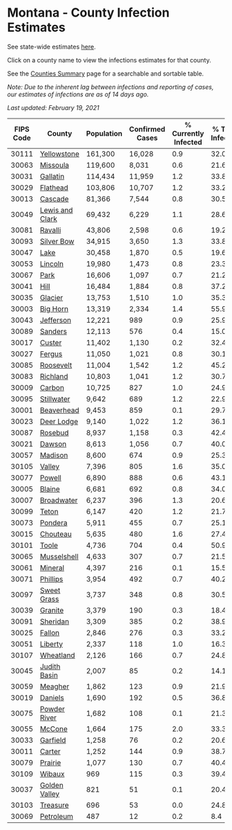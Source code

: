 # Montana - County Infection Estimates

See state-wide estimates [here](/infections/us-mt).

Click on a county name to view the infections estimates for that county.

See the [Counties Summary](/infections/summary-counties) page for a searchable and sortable table.

*Note: Due to the inherent lag between infections and reporting of cases, our estimates of infections are as of 14 days ago.*

*Last updated: February 19, 2021*

|   FIPS Code |                             County |   Population |   Confirmed Cases |   % Currently Infected |   % Total Infected |
|-------------|------------------------------------|--------------|-------------------|------------------------|--------------------|
|       30111 |         [Yellowstone](yellowstone) |      161,300 |            16,028 |                    0.9 |               32.0 |
|       30063 |               [Missoula](missoula) |      119,600 |             8,031 |                    0.6 |               21.6 |
|       30031 |               [Gallatin](gallatin) |      114,434 |            11,959 |                    1.2 |               33.8 |
|       30029 |               [Flathead](flathead) |      103,806 |            10,707 |                    1.2 |               33.2 |
|       30013 |                 [Cascade](cascade) |       81,366 |             7,544 |                    0.8 |               30.5 |
|       30049 | [Lewis and Clark](lewis-and-clark) |       69,432 |             6,229 |                    1.1 |               28.6 |
|       30081 |                 [Ravalli](ravalli) |       43,806 |             2,598 |                    0.6 |               19.2 |
|       30093 |           [Silver Bow](silver-bow) |       34,915 |             3,650 |                    1.3 |               33.8 |
|       30047 |                       [Lake](lake) |       30,458 |             1,870 |                    0.5 |               19.6 |
|       30053 |                 [Lincoln](lincoln) |       19,980 |             1,473 |                    0.8 |               23.3 |
|       30067 |                       [Park](park) |       16,606 |             1,097 |                    0.7 |               21.2 |
|       30041 |                       [Hill](hill) |       16,484 |             1,884 |                    0.8 |               37.2 |
|       30035 |                 [Glacier](glacier) |       13,753 |             1,510 |                    1.0 |               35.3 |
|       30003 |               [Big Horn](big-horn) |       13,319 |             2,334 |                    1.4 |               55.9 |
|       30043 |             [Jefferson](jefferson) |       12,221 |               989 |                    0.9 |               25.9 |
|       30089 |                 [Sanders](sanders) |       12,113 |               576 |                    0.4 |               15.0 |
|       30017 |                   [Custer](custer) |       11,402 |             1,130 |                    0.2 |               32.4 |
|       30027 |                   [Fergus](fergus) |       11,050 |             1,021 |                    0.8 |               30.1 |
|       30085 |             [Roosevelt](roosevelt) |       11,004 |             1,542 |                    1.2 |               45.2 |
|       30083 |               [Richland](richland) |       10,803 |             1,041 |                    1.2 |               30.7 |
|       30009 |                   [Carbon](carbon) |       10,725 |               827 |                    1.0 |               24.9 |
|       30095 |           [Stillwater](stillwater) |        9,642 |               689 |                    1.2 |               22.9 |
|       30001 |           [Beaverhead](beaverhead) |        9,453 |               859 |                    0.1 |               29.7 |
|       30023 |           [Deer Lodge](deer-lodge) |        9,140 |             1,022 |                    1.2 |               36.1 |
|       30087 |                 [Rosebud](rosebud) |        8,937 |             1,158 |                    0.3 |               42.4 |
|       30021 |                   [Dawson](dawson) |        8,613 |             1,056 |                    0.7 |               40.0 |
|       30057 |                 [Madison](madison) |        8,600 |               674 |                    0.9 |               25.3 |
|       30105 |                   [Valley](valley) |        7,396 |               805 |                    1.6 |               35.0 |
|       30077 |                   [Powell](powell) |        6,890 |               888 |                    0.6 |               43.1 |
|       30005 |                   [Blaine](blaine) |        6,681 |               692 |                    0.8 |               34.0 |
|       30007 |           [Broadwater](broadwater) |        6,237 |               396 |                    1.3 |               20.6 |
|       30099 |                     [Teton](teton) |        6,147 |               420 |                    1.2 |               21.7 |
|       30073 |                 [Pondera](pondera) |        5,911 |               455 |                    0.7 |               25.1 |
|       30015 |               [Chouteau](chouteau) |        5,635 |               480 |                    1.6 |               27.4 |
|       30101 |                     [Toole](toole) |        4,736 |               704 |                    0.4 |               50.9 |
|       30065 |         [Musselshell](musselshell) |        4,633 |               307 |                    0.7 |               21.5 |
|       30061 |                 [Mineral](mineral) |        4,397 |               216 |                    0.1 |               15.5 |
|       30071 |               [Phillips](phillips) |        3,954 |               492 |                    0.7 |               40.2 |
|       30097 |         [Sweet Grass](sweet-grass) |        3,737 |               348 |                    0.8 |               30.5 |
|       30039 |                 [Granite](granite) |        3,379 |               190 |                    0.3 |               18.4 |
|       30091 |               [Sheridan](sheridan) |        3,309 |               385 |                    0.2 |               38.9 |
|       30025 |                   [Fallon](fallon) |        2,846 |               276 |                    0.3 |               33.2 |
|       30051 |                 [Liberty](liberty) |        2,337 |               118 |                    1.0 |               16.3 |
|       30107 |             [Wheatland](wheatland) |        2,126 |               166 |                    0.7 |               24.8 |
|       30045 |       [Judith Basin](judith-basin) |        2,007 |                85 |                    0.2 |               14.1 |
|       30059 |                 [Meagher](meagher) |        1,862 |               123 |                    0.9 |               21.9 |
|       30019 |                 [Daniels](daniels) |        1,690 |               192 |                    0.5 |               36.8 |
|       30075 |       [Powder River](powder-river) |        1,682 |               108 |                    0.1 |               21.3 |
|       30055 |                   [McCone](mccone) |        1,664 |               175 |                    2.0 |               33.3 |
|       30033 |               [Garfield](garfield) |        1,258 |                76 |                    0.2 |               20.6 |
|       30011 |                   [Carter](carter) |        1,252 |               144 |                    0.9 |               38.7 |
|       30079 |                 [Prairie](prairie) |        1,077 |               130 |                    0.7 |               40.4 |
|       30109 |                   [Wibaux](wibaux) |          969 |               115 |                    0.3 |               39.4 |
|       30037 |     [Golden Valley](golden-valley) |          821 |                51 |                    0.1 |               20.4 |
|       30103 |               [Treasure](treasure) |          696 |                53 |                    0.0 |               24.8 |
|       30069 |             [Petroleum](petroleum) |          487 |                12 |                    0.2 |                8.4 |